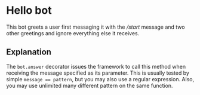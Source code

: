 # Hello bot

This bot greets a user first messaging it with the */start* message and two other greetings and ignore everything else it receives.

## Explanation

The ``bot.answer`` decorator issues the framework to call this method when receiving the message specified as its parameter. This is usually tested by simple ``message == pattern``, but you may also use a regular expression. Also, you may use unlimited many different pattern on the same function.
